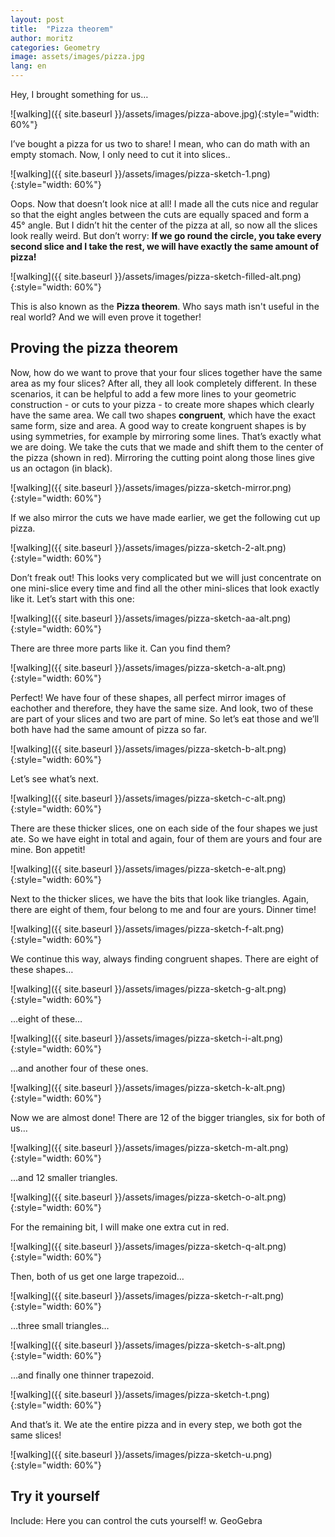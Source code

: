 ```yaml
---
layout: post
title:  "Pizza theorem"
author: moritz
categories: Geometry
image: assets/images/pizza.jpg
lang: en
---
```

Hey, I brought something for us…

![walking]({{ site.baseurl }}/assets/images/pizza-above.jpg){:style="width: 60%"}

I’ve bought a pizza for us two to share! I mean, who can do math with an empty stomach. Now, I only need to cut it into slices..

![walking]({{ site.baseurl }}/assets/images/pizza-sketch-1.png){:style="width: 60%"}

Oops. Now that doesn’t look nice at all! I made all the cuts nice and regular so that the eight angles between the cuts are equally spaced and form a 45° angle. But I didn’t hit the center of the pizza at all, so now all the slices look really weird. But don’t worry: **If we go round the circle, you take every second slice and I take the rest, we will have exactly the same amount of pizza!**

![walking]({{ site.baseurl }}/assets/images/pizza-sketch-filled-alt.png){:style="width: 60%"}

This is also known as the **Pizza theorem**. Who says math isn't useful in the real world? And we will even prove it together!

## Proving the pizza theorem

Now, how do we want to prove that your four slices together have the same area as my four slices? After all, they all look completely different. In these scenarios, it can be helpful to add a few more lines to your geometric construction - or cuts to your pizza - to create more shapes which clearly have the same area. We call two shapes **congruent**, which have the exact same form, size and area. A good way to create kongruent shapes is by using symmetries, for example by mirroring some lines. That’s exactly what we are doing. We take the cuts that we made and shift them to the center of the pizza (shown in red). Mirroring the cutting point along those lines give us an octagon (in black).

![walking]({{ site.baseurl }}/assets/images/pizza-sketch-mirror.png){:style="width: 60%"}

If we also mirror the cuts we have made earlier, we get the following cut up pizza.

![walking]({{ site.baseurl }}/assets/images/pizza-sketch-2-alt.png){:style="width: 60%"}

Don’t freak out! This looks very complicated but we will just concentrate on one mini-slice every time and find all the other mini-slices that look exactly like it. Let’s start with this one:

![walking]({{ site.baseurl }}/assets/images/pizza-sketch-aa-alt.png){:style="width: 60%"}

There are three more parts like it. Can you find them?

![walking]({{ site.baseurl }}/assets/images/pizza-sketch-a-alt.png){:style="width: 60%"}

Perfect! We have four of these shapes, all perfect mirror images of eachother and therefore, they have the same size. And look, two of these are part of your slices and two are part of mine. So let’s eat those and we’ll both have had the same amount of pizza so far.

![walking]({{ site.baseurl }}/assets/images/pizza-sketch-b-alt.png){:style="width: 60%"}

Let’s see what’s next.

![walking]({{ site.baseurl }}/assets/images/pizza-sketch-c-alt.png){:style="width: 60%"}

There are these thicker slices, one on each side of the four shapes we just ate. So we have eight in total and again, four of them are yours and four are mine. Bon appetit!

![walking]({{ site.baseurl }}/assets/images/pizza-sketch-e-alt.png){:style="width: 60%"}

Next to the thicker slices, we have the bits that look like triangles. Again, there are eight of them, four belong to me and four are yours. Dinner time!

![walking]({{ site.baseurl }}/assets/images/pizza-sketch-f-alt.png){:style="width: 60%"}

We continue this way, always finding congruent shapes. There are eight of these shapes…

![walking]({{ site.baseurl }}/assets/images/pizza-sketch-g-alt.png){:style="width: 60%"}

…eight of these…

![walking]({{ site.baseurl }}/assets/images/pizza-sketch-i-alt.png){:style="width: 60%"}

…and another four of these ones.

![walking]({{ site.baseurl }}/assets/images/pizza-sketch-k-alt.png){:style="width: 60%"}

Now we are almost done! There are 12 of the bigger triangles, six for both of us…

![walking]({{ site.baseurl }}/assets/images/pizza-sketch-m-alt.png){:style="width: 60%"}

…and 12 smaller triangles.

![walking]({{ site.baseurl }}/assets/images/pizza-sketch-o-alt.png){:style="width: 60%"}

For the remaining bit, I will make one extra cut in red.

![walking]({{ site.baseurl }}/assets/images/pizza-sketch-q-alt.png){:style="width: 60%"}

Then, both of us get one large trapezoid…

![walking]({{ site.baseurl }}/assets/images/pizza-sketch-r-alt.png){:style="width: 60%"}

…three small triangles…

![walking]({{ site.baseurl }}/assets/images/pizza-sketch-s-alt.png){:style="width: 60%"}

…and finally one thinner trapezoid.

![walking]({{ site.baseurl }}/assets/images/pizza-sketch-t.png){:style="width: 60%"}

And that’s it. We ate the entire pizza and in every step, we both got the same slices!

![walking]({{ site.baseurl }}/assets/images/pizza-sketch-u.png){:style="width: 60%"}

## Try it yourself
Include: Here you can control the cuts yourself! w. GeoGebra
